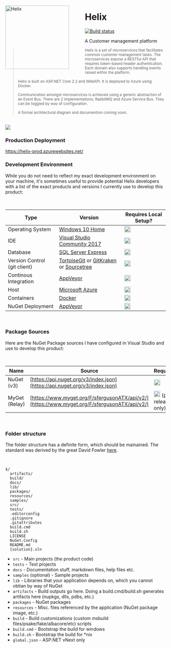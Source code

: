 <img src="https://github.com/sfergusonATX/helix/raw/master/resources/icon.png?raw=true" alt="Helix" style="max-width:100%; float: left; padding-right: 50px; margin: 20px 0;" height="200" width="200">

# Helix

[![Build status](https://ci.appveyor.com/api/projects/status/uy3l50i1p1gxu1pe/branch/master?svg=true)](https://ci.appveyor.com/project/sfergusonATX/helix/branch/master)

A Customer management platform

> <sup>Helix is a set of microservices that facilitates common customer management tasks. The microservices expose a RESTful API that requires token-based header authentication. Each domain also supports handling events raised within the platform.</sup>
>
> <sup>Helix is built on ASP.NET Core 2.2 and WebAPI. It is deployed to Azure using Docker.
>
> <sup>Communication amongst microservices is achieved using a generic abstraction of an Event Bus. There are 2 implementations; RabbitMQ and Azure Service Bus. They can be toggled by way of configuration.</sup>
>
> <sup>A formal architectural diagram and documention coming soon.</sup>

<br />

<img src="https://github.com/sfergusonATX/helix/raw/master/resources/break.jpg?raw=true">

### Production Deployment

https://helix-prod.azurewebsites.net/

### Development Environment

While you do not need to reflect my exact development environment on your machine, it's sometimes useful to provide potential Helix developers with a list of the exact products and versions I currently use to develop this product:

<br />

Type | Version | Requires Local Setup?
--- | --- | --- 
Operating System | [Windows 10 Home](https://www.microsoft.com/en-us/windows) | <img src="https://github.com/sfergusonATX/helix/raw/master/resources/yes.png?raw=true" alt="Yes" height="20" width="20">
IDE | [Visual Studio Community 2017](https://visualstudio.microsoft.com/downloads/) | <img src="https://github.com/sfergusonATX/helix/raw/master/resources/yes.png?raw=true" alt="Yes" height="20" width="20">
Database | [SQL Server Express](https://www.microsoft.com/en-us/sql-server/sql-server-editions-express) | <img src="https://github.com/sfergusonATX/helix/raw/master/resources/yes.png?raw=true" alt="Yes" height="20" width="20">
Version Control (git client) | [TortoiseGit](https://tortoisegit.org/) or [GitKraken](https://www.gitkraken.com/download) or [Sourcetree](https://www.sourcetreeapp.com/) | <img src="https://github.com/sfergusonATX/helix/raw/master/resources/yes.png?raw=true" alt="Yes" height="20" width="20">
Continous Integration | [AppVeyor](https://ci.appveyor.com/projects) | <img src="https://github.com/sfergusonATX/helix/raw/master/resources/no.png?raw=true" alt="No" height="20" width="20">
Host | [Microsoft Azure](https://azure.microsoft.com/) | <img src="https://github.com/sfergusonATX/helix/raw/master/resources/no.png?raw=true" alt="No" height="20" width="20">
Containers | [Docker](https://www.docker.com/) | <img src="https://github.com/sfergusonATX/helix/raw/master/resources/no.png?raw=true" alt="No" height="20" width="20">
NuGet Deployment | [AppVeyor](https://ci.appveyor.com/projects) | <img src="https://github.com/sfergusonATX/helix/raw/master/resources/no.png?raw=true" alt="No" height="20" width="20">

<br />

### Package Sources

Here are the NuGet Package sources I have configured in Visual Studio and use to develop this product:

<br />

Name | Source | Required?
--- | --- | --- 
NuGet (v3) | [https://api.nuget.org/v3/index.json](https://api.nuget.org/v3/index.json) | <img src="https://github.com/sfergusonATX/helix/raw/master/resources/yes.png?raw=true" alt="Yes" height="20" width="20">
MyGet (Relay) | [https://www.myget.org/F/sfergusonATX/api/v2/](https://www.myget.org/F/sfergusonATX/api/v2/) | <img src="https://github.com/sfergusonATX/helix/raw/master/resources/no.png?raw=true" alt="No" height="20" width="20"> (pre-release only)

<br />

### Folder structure

The folder structure has a definite form, which should be mainained. The standard was derived by the great David Fowler [here](https://gist.github.com/davidfowl/ed7564297c61fe9ab814).

<br />

```
$/
  artifacts/
  build/
  docs/
  lib/
  packages/
  resources/
  samples/
  src/
  tests/
  .editorconfig
  .gitignore
  .gitattributes
  build.cmd
  build.sh
  LICENSE
  NuGet.Config
  README.md
  {solution}.sln
```

- `src` - Main projects (the product code)
- `tests` - Test projects
- `docs` - Documentation stuff, markdown files, help files etc.
- `samples` (optional) - Sample projects
- `lib` - Libraries that your application depends on, which you cannot obtian by way of NuGet
- `artifacts` - Build outputs go here. Doing a build.cmd/build.sh generates artifacts here (nupkgs, dlls, pdbs, etc.)
- `packages` - NuGet packages
- `resources` - Misc. files referenced by the application (NuGet package image, etc.)
- `build` - Build customizations (custom msbuild files/psake/fake/albacore/etc) scripts
- `build.cmd` - Bootstrap the build for windows
- `build.sh` - Bootstrap the build for *nix
- `global.json` - ASP.NET vNext only
